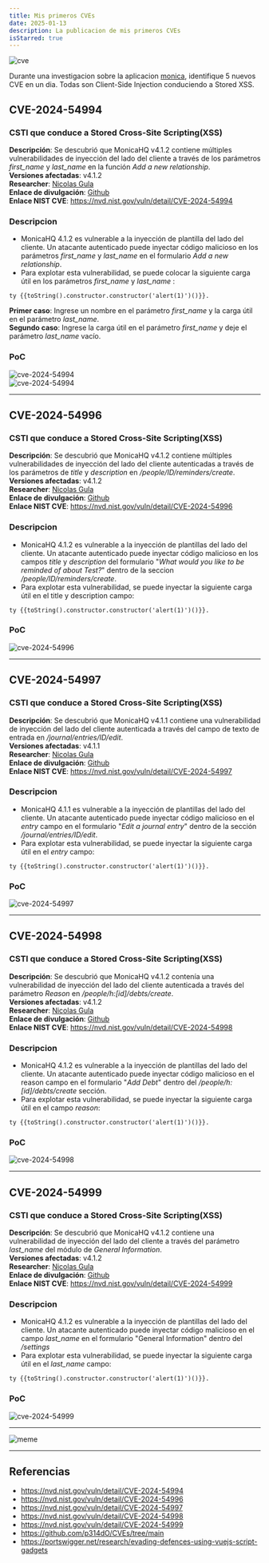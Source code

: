 ```yaml
---
title: Mis primeros CVEs
date: 2025-01-13
description: La publicacion de mis primeros CVEs
isStarred: true
---
```



![cve](1.png)

Durante una investigacion sobre la aplicacion [monica](https://hub.docker.com/_/monica), identifique 5 nuevos CVE en un dia. Todas son Client-Side Injection conduciendo a Stored XSS.

## CVE-2024-54994
### CSTI que conduce a Stored Cross-Site Scripting(XSS)

**Descripción**: Se descubrió que MonicaHQ v4.1.2 contiene múltiples vulnerabilidades de inyección del lado del cliente a través de los parámetros *first_name* y *last_name* en la función *Add a new relationship*.  
**Versiones afectadas**: v4.1.2  
**Researcher**: [Nicolas Gula](https://www.linkedin.com/in/nicolasgula/)  
**Enlace de divulgación**: [Github](https://github.com/p314dO/CVEs/tree/main/CVE-2024-54994)  
**Enlace NIST CVE**: https://nvd.nist.gov/vuln/detail/CVE-2024-54994 

### Descripcion

- MonicaHQ 4.1.2 es vulnerable a la inyección de plantilla del lado del cliente. Un atacante autenticado puede inyectar código malicioso en los parámetros *first_name* y *last_name* en el formulario *Add a new relationship*.
- Para explotar esta vulnerabilidad, se puede colocar la siguiente carga útil en los parámetros *first_name* y *last_name* : 

```
ty {{toString().constructor.constructor('alert(1)')()}}. 
```

**Primer caso**: Ingrese un nombre en el parámetro *first_name* y la carga útil en el parámetro *last_name*.  
**Segundo caso**: Ingrese la carga útil en el parámetro *first_name* y deje el parámetro *last_name* vacío. 

### PoC

![cve-2024-54994](first_case.gif)   
![cve-2024-54994](second_case.gif)

---

## CVE-2024-54996
### CSTI que conduce a Stored Cross-Site Scripting(XSS)

**Descripción**: Se descubrió que MonicaHQ v4.1.2 contiene múltiples vulnerabilidades de inyección del lado del cliente autenticadas a través de los parámetros de *title* y *description* en */people/ID/reminders/create*.  
**Versiones afectadas**: v4.1.2  
**Researcher**: [Nicolas Gula](https://www.linkedin.com/in/nicolasgula/)  
**Enlace de divulgación**: [Github](https://github.com/p314dO/CVEs/tree/main/CVE-2024-54996)  
**Enlace NIST CVE**: https://nvd.nist.gov/vuln/detail/CVE-2024-54996

### Descripcion

- MonicaHQ 4.1.2 es vulnerable a la inyección de plantillas del lado del cliente. Un atacante autenticado puede inyectar código malicioso en los campos *title*  y *description* del formulario "*What would you like to be reminded of about Test?*"  dentro de la seccion */people/ID/reminders/create*. 
- Para explotar esta vulnerabilidad, se puede inyectar la siguiente carga útil en el title y description campo: 

```
ty {{toString().constructor.constructor('alert(1)')()}}. 
```

### PoC

![cve-2024-54996](PoC.gif)

---

## CVE-2024-54997
### CSTI que conduce a Stored Cross-Site Scripting(XSS)

**Descripción**: Se descubrió que MonicaHQ v4.1.1 contiene una vulnerabilidad de inyección del lado del cliente autenticada a través del campo de texto de entrada en */journal/entries/ID/edit*.  
**Versiones afectadas**: v4.1.1  
**Researcher**: [Nicolas Gula](https://www.linkedin.com/in/nicolasgula/)  
**Enlace de divulgación**: [Github](https://github.com/p314dO/CVEs/tree/main/CVE-2024-54997)  
**Enlace NIST CVE**: https://nvd.nist.gov/vuln/detail/CVE-2024-54997

### Descripcion

- MonicaHQ 4.1.1 es vulnerable a la inyección de plantillas del lado del cliente. Un atacante autenticado puede inyectar código malicioso en el *entry* campo en el formulario "*Edit a journal entry*" dentro de la sección */journal/entries/ID/edit*. 
- Para explotar esta vulnerabilidad, se puede inyectar la siguiente carga útil en el *entry* campo: 

```
ty {{toString().constructor.constructor('alert(1)')()}}.  
```

### PoC

![cve-2024-54997](PoC2.gif)

---

## CVE-2024-54998
### CSTI que conduce a Stored Cross-Site Scripting(XSS)

**Descripción**: Se descubrió que MonicaHQ v4.1.2 contenía una vulnerabilidad de inyección del lado del cliente autenticada a través del parámetro *Reason* en */people/h:[id]/debts/create*.  
**Versiones afectadas**: v4.1.2  
**Researcher**: [Nicolas Gula](https://www.linkedin.com/in/nicolasgula/)  
**Enlace de divulgación**: [Github](https://github.com/p314dO/CVEs/tree/main/CVE-2024-54998)  
**Enlace NIST CVE**: https://nvd.nist.gov/vuln/detail/CVE-2024-54998

### Descripcion

- MonicaHQ 4.1.2 es vulnerable a la inyección de plantillas del lado del cliente. Un atacante autenticado puede inyectar código malicioso en el reason campo en el formulario "*Add Debt*" dentro del */people/h:[id]/debts/create* sección. 
- Para explotar esta vulnerabilidad, se puede inyectar la siguiente carga útil en el campo *reason*: 

```
ty {{toString().constructor.constructor('alert(1)')()}}.  
```

### PoC

![cve-2024-54998](Poc3.gif)

---

## CVE-2024-54999
### CSTI que conduce a Stored Cross-Site Scripting(XSS)

**Descripción**: Se descubrió que MonicaHQ v4.1.2 contiene una vulnerabilidad de inyección del lado del cliente a través del parámetro *last_name* del módulo de *General Information*.  
**Versiones afectadas**: v4.1.2  
**Researcher**: [Nicolas Gula](https://www.linkedin.com/in/nicolasgula/)  
**Enlace de divulgación**: [Github](https://github.com/p314dO/CVEs/tree/main/CVE-2024-54999)  
**Enlace NIST CVE**: https://nvd.nist.gov/vuln/detail/CVE-2024-54999

### Descripcion

- MonicaHQ 4.1.2 es vulnerable a la inyección de plantillas del lado del cliente. Un atacante autenticado puede inyectar código malicioso en el campo *last_name* en el formulario "General Information" dentro del */settings*
- Para explotar esta vulnerabilidad, se puede inyectar la siguiente carga útil en el *last_name* campo: 

```
ty {{toString().constructor.constructor('alert(1)')()}}.  
```

### PoC

![cve-2024-54999](Poc4.gif)

---- 

![meme](meme.jpg)


----

## Referencias

- https://nvd.nist.gov/vuln/detail/CVE-2024-54994
- https://nvd.nist.gov/vuln/detail/CVE-2024-54996
- https://nvd.nist.gov/vuln/detail/CVE-2024-54997
- https://nvd.nist.gov/vuln/detail/CVE-2024-54998
- https://nvd.nist.gov/vuln/detail/CVE-2024-54999
- https://github.com/p314dO/CVEs/tree/main
- https://portswigger.net/research/evading-defences-using-vuejs-script-gadgets